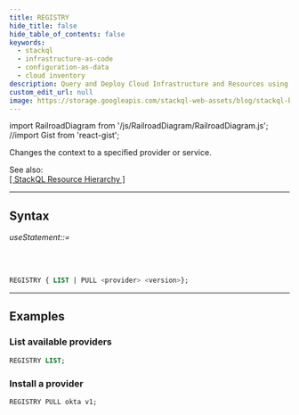 ```yaml
---
title: REGISTRY
hide_title: false
hide_table_of_contents: false
keywords:
  - stackql
  - infrastructure-as-code
  - configuration-as-data
  - cloud inventory
description: Query and Deploy Cloud Infrastructure and Resources using SQL
custom_edit_url: null
image: https://storage.googleapis.com/stackql-web-assets/blog/stackql-blog-post-featured-image.png
---
```

import RailroadDiagram from '/js/RailroadDiagram/RailroadDiagram.js';
//import Gist from 'react-gist';

Changes the context to a specified provider or service.  

See also:  
[[ StackQL Resource Hierarchy ]](/docs/getting-started/resource-hierarchy)

* * * 

## Syntax

*useStatement::=*

<RailroadDiagram 
type="registry"
/>

&nbsp;  
&nbsp;  

```sql
REGISTRY { LIST | PULL <provider> <version>};
```

* * *

## Examples

### List available providers
```sql
REGISTRY LIST;
```
### Install a provider
```sql
REGISTRY PULL okta v1;
```
<!--
<Gist id="9b9985dbf8163ade22b71f2ccf20cb51" 
/>
-->